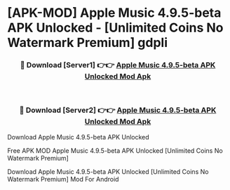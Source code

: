 # [APK-MOD] Apple Music 4.9.5-beta APK Unlocked - [Unlimited Coins No Watermark Premium] gdpli



<div align="center">
<h3>🔴 Download [Server1] 👉👉 <a href="https://momento.my/?title=Apple_Music_4.9.5-beta_APK_Unlocked">Apple Music 4.9.5-beta APK Unlocked Mod Apk</a></h3><br>

<h3>🔴 Download [Server2] 👉👉 <a href="https://momento.my/?title=Apple_Music_4.9.5-beta_APK_Unlocked">Apple Music 4.9.5-beta APK Unlocked Mod Apk</a></h3>
</div>



Download Apple Music 4.9.5-beta APK Unlocked 

Free APK MOD Apple Music 4.9.5-beta APK Unlocked [Unlimited Coins No Watermark Premium]

Download Apple Music 4.9.5-beta APK Unlocked [Unlimited Coins No Watermark Premium] Mod For Android
